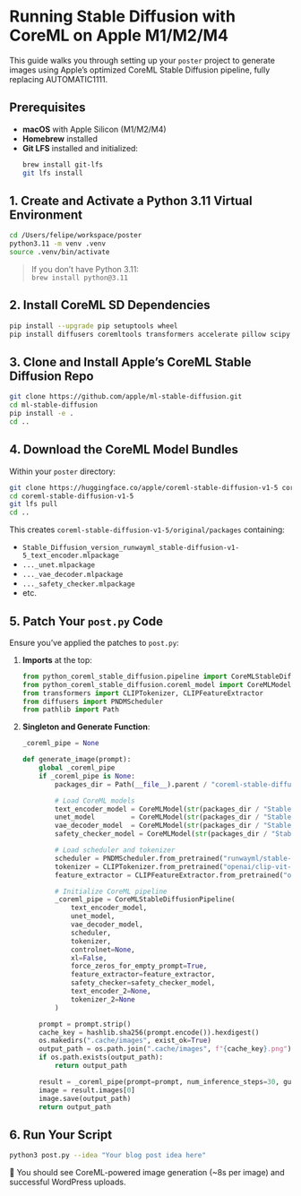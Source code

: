 # Running Stable Diffusion with CoreML on Apple M1/M2/M4

This guide walks you through setting up your `poster` project to generate images using Apple’s optimized CoreML Stable Diffusion pipeline, fully replacing AUTOMATIC1111.

## Prerequisites

- **macOS** with Apple Silicon (M1/M2/M4)
- **Homebrew** installed
- **Git LFS** installed and initialized:
  ```bash
  brew install git-lfs
  git lfs install
  ```

## 1. Create and Activate a Python 3.11 Virtual Environment

```bash
cd /Users/felipe/workspace/poster
python3.11 -m venv .venv
source .venv/bin/activate
```

> If you don’t have Python 3.11:  
> `brew install python@3.11`

## 2. Install CoreML SD Dependencies

```bash
pip install --upgrade pip setuptools wheel
pip install diffusers coremltools transformers accelerate pillow scipy
```

## 3. Clone and Install Apple’s CoreML Stable Diffusion Repo

```bash
git clone https://github.com/apple/ml-stable-diffusion.git
cd ml-stable-diffusion
pip install -e .
cd ..
```

## 4. Download the CoreML Model Bundles

Within your `poster` directory:

```bash
git clone https://huggingface.co/apple/coreml-stable-diffusion-v1-5 coreml-stable-diffusion-v1-5
cd coreml-stable-diffusion-v1-5
git lfs pull
cd ..
```

This creates `coreml-stable-diffusion-v1-5/original/packages` containing:
- `Stable_Diffusion_version_runwayml_stable-diffusion-v1-5_text_encoder.mlpackage`
- `..._unet.mlpackage`
- `..._vae_decoder.mlpackage`
- `..._safety_checker.mlpackage`
- etc.

## 5. Patch Your `post.py` Code

Ensure you’ve applied the patches to `post.py`:

1. **Imports** at the top:
   ```python
   from python_coreml_stable_diffusion.pipeline import CoreMLStableDiffusionPipeline
   from python_coreml_stable_diffusion.coreml_model import CoreMLModel
   from transformers import CLIPTokenizer, CLIPFeatureExtractor
   from diffusers import PNDMScheduler
   from pathlib import Path
   ```

2. **Singleton and Generate Function**:
   ```python
   _coreml_pipe = None

   def generate_image(prompt):
       global _coreml_pipe
       if _coreml_pipe is None:
           packages_dir = Path(__file__).parent / "coreml-stable-diffusion-v1-5" / "original" / "packages"

           # Load CoreML models
           text_encoder_model = CoreMLModel(str(packages_dir / "Stable_Diffusion_version_runwayml_stable-diffusion-v1-5_text_encoder.mlpackage"), compute_unit="ALL")
           unet_model         = CoreMLModel(str(packages_dir / "Stable_Diffusion_version_runwayml_stable-diffusion-v1-5_unet.mlpackage"), compute_unit="ALL")
           vae_decoder_model  = CoreMLModel(str(packages_dir / "Stable_Diffusion_version_runwayml_stable-diffusion-v1-5_vae_decoder.mlpackage"), compute_unit="ALL")
           safety_checker_model = CoreMLModel(str(packages_dir / "Stable_Diffusion_version_runwayml_stable-diffusion-v1-5_safety_checker.mlpackage"), compute_unit="ALL")

           # Load scheduler and tokenizer
           scheduler = PNDMScheduler.from_pretrained("runwayml/stable-diffusion-v1-5", subfolder="scheduler")
           tokenizer = CLIPTokenizer.from_pretrained("openai/clip-vit-base-patch32")
           feature_extractor = CLIPFeatureExtractor.from_pretrained("openai/clip-vit-base-patch32")

           # Initialize CoreML pipeline
           _coreml_pipe = CoreMLStableDiffusionPipeline(
               text_encoder_model,
               unet_model,
               vae_decoder_model,
               scheduler,
               tokenizer,
               controlnet=None,
               xl=False,
               force_zeros_for_empty_prompt=True,
               feature_extractor=feature_extractor,
               safety_checker=safety_checker_model,
               text_encoder_2=None,
               tokenizer_2=None
           )

       prompt = prompt.strip()
       cache_key = hashlib.sha256(prompt.encode()).hexdigest()
       os.makedirs(".cache/images", exist_ok=True)
       output_path = os.path.join(".cache/images", f"{cache_key}.png")
       if os.path.exists(output_path):
           return output_path

       result = _coreml_pipe(prompt=prompt, num_inference_steps=30, guidance_scale=7.5)
       image = result.images[0]
       image.save(output_path)
       return output_path
   ```

## 6. Run Your Script

```bash
python3 post.py --idea "Your blog post idea here"
```

🎉 You should see CoreML-powered image generation (~8s per image) and successful WordPress uploads.